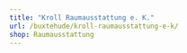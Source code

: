 ```yaml
---
title: "Kroll Raumausstattung e. K."
url: /buxtehude/kroll-raumausstattung-e-k/
shop: Raumausstattung
---
```

